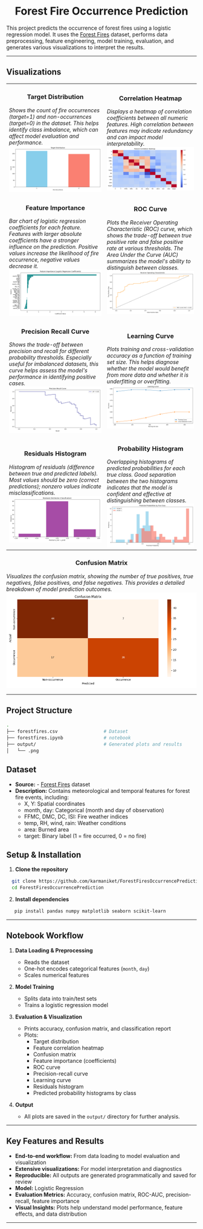 <h1 align="center">Forest Fire Occurrence Prediction</h1>

This project predicts the occurrence of forest fires using a logistic regression model. It uses the [Forest Fires](https://archive.ics.uci.edu/dataset/162/forest+fires) dataset, performs data preprocessing, feature engineering, model training, evaluation, and generates various visualizations to interpret the results.

---

## Visualizations

<table><tr><td>
      <h3 align="center">Target Distribution</h3>
      <i>Shows the count of fire occurrences (target=1) and non-occurrences (target=0) in the dataset. This helps identify class imbalance, which can affect model evaluation and performance.</i>
      <img width="auto" src="output/target_distribution.png">
    </td><td>
      <h3 align="center">Correlation Heatmap</h3>
      <i>Displays a heatmap of correlation coefficients between all numeric features. High correlation between features may indicate redundancy and can impact model interpretability.</i>
      <img width="auto" src="output/correlation_heatmap.png">  </td>
  </tr>
    <tr><td>
      <h3 align="center">Feature Importance</h3>
      <i>Bar chart of logistic regression coefficients for each feature. Features with larger absolute coefficients have a stronger influence on the prediction. Positive values increase the likelihood of fire occurrence, negative values decrease it.</i>
      <img width="auto" src="output/feature_importance.png">
    </td><td>
      <h3 align="center">ROC Curve</h3>
      <i>Plots the Receiver Operating Characteristic (ROC) curve, which shows the trade-off between true positive rate and false positive rate at various thresholds. The Area Under the Curve (AUC) summarizes the model's ability to distinguish between classes.</i>
      <img width="auto" src="output/roc_curve.png">
    </td></tr>
    <tr><td>
      <h3 align="center">Precision Recall Curve</h3>
      <i>Shows the trade-off between precision and recall for different probability thresholds. Especially useful for imbalanced datasets, this curve helps assess the model's performance in identifying positive cases.</i>
      <img width="auto" src="output/precision_recall_curve.png">
    </td><td>
      <h3 align="center">Learning Curve</h3>
      <i>Plots training and cross-validation accuracy as a function of training set size. This helps diagnose whether the model would benefit from more data and whether it is underfitting or overfitting.</i>
      <img width="auto" src="output/learning_curve.png">
    </td></tr>
    <tr><td>
      <h3 align="center">Residuals Histogram</h3>
      <i>Histogram of residuals (difference between true and predicted labels). Most values should be zero (correct predictions); nonzero values indicate misclassifications.</i>
      <img width="auto" src="output/residuals_hist.png">
    </td><td>
      <h3 align="center">Probability Histogram</h3>
      <i>Overlapping histograms of predicted probabilities for each true class. Good separation between the two histograms indicates that the model is confident and effective at distinguishing between classes.</i>
      <img width="auto" src="output/prob_hist_by_class.png">
    </td></tr>
</table>
<h3 align="center">Confusion Matrix</h3>
      <i>Visualizes the confusion matrix, showing the number of true positives, true negatives, false positives, and false negatives. This provides a detailed breakdown of model prediction outcomes.</i>
      <img width="auto" src="output/confusion_matrix.png">

---

## Project Structure

```bash
.
├── forestfires.csv                 # Dataset
├── forestfires.ipynb               # notebook
├── output/                         # Generated plots and results
│   └── .png 
```

## Dataset

- **Source:** - [Forest Fires](https://archive.ics.uci.edu/dataset/162/forest+fires) dataset
- **Description:** Contains meteorological and temporal features for forest fire events, including:
  - X, Y: Spatial coordinates
  - month, day: Categorical (month and day of observation)
  - FFMC, DMC, DC, ISI: Fire weather indices
  - temp, RH, wind, rain: Weather conditions
  - area: Burned area
  - target: Binary label (1 = fire occurred, 0 = no fire)

## Setup & Installation

1. **Clone the repository**

```sh
  git clone https://github.com/karmaniket/ForestFiresOccurrencePrediction.git
  cd ForestFiresOccurrencePrediction
   ```

2. **Install dependencies**

```sh
   pip install pandas numpy matplotlib seaborn scikit-learn
   ```
---

## Notebook Workflow

1. **Data Loading & Preprocessing**
   - Reads the dataset
   - One-hot encodes categorical features (`month`, `day`)
   - Scales numerical features

2. **Model Training**
   - Splits data into train/test sets
   - Trains a logistic regression model

3. **Evaluation & Visualization**
   - Prints accuracy, confusion matrix, and classification report
   - Plots:
     - Target distribution
     - Feature correlation heatmap
     - Confusion matrix
     - Feature importance (coefficients)
     - ROC curve
     - Precision-recall curve
     - Learning curve
     - Residuals histogram
     - Predicted probability histograms by class

4. **Output**
   - All plots are saved in the `output/` directory for further analysis.

---

## Key Features and Results

- **End-to-end workflow:** From data loading to model evaluation and visualization
- **Extensive visualizations:** For model interpretation and diagnostics
- **Reproducible:** All outputs are generated programmatically and saved for review
- **Model:** Logistic Regression
- **Evaluation Metrics:** Accuracy, confusion matrix, ROC-AUC, precision-recall, feature importance
- **Visual Insights:** Plots help understand model performance, feature effects, and data distribution

---
